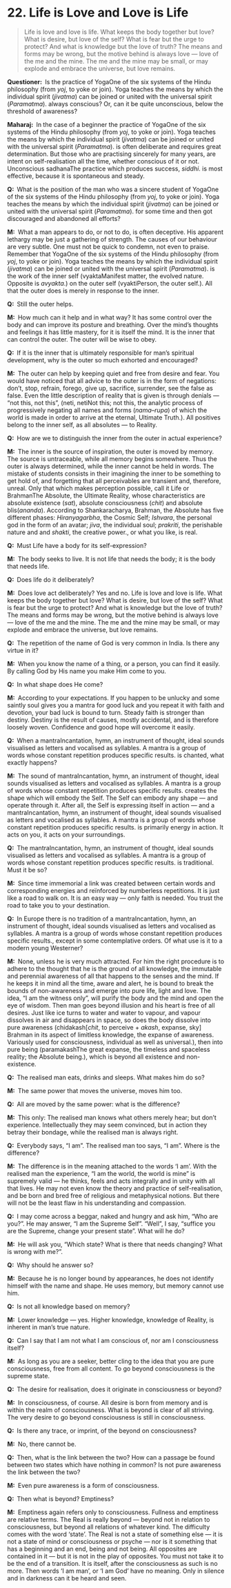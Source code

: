 # 22. Life is Love and Love is Life

>Life is love and love is life. What keeps the body together but love? What is desire, but love of the self? What is fear but the urge to protect? And what is knowledge but the love of truth? The means and forms may be wrong, but the motive behind is always love — love of the me and the mine. The me and the mine may be small, or may explode and embrace the universe, but love remains.

**Questioner:**&ensp;Is the practice of <span class=tooltip>Yoga<span class=tooltiptext>One of the six systems of the Hindu philosophy (from *yoj*, to yoke or join). Yoga teaches the means by which the individual spirit (*jivatma*) can be joined or united with the universal spirit (*Paramatma*).</span></span> always conscious? Or, can it be quite unconscious, below the threshold of awareness?

**Maharaj:**&ensp;In the case of a beginner the practice of <span class=tooltip>Yoga<span class=tooltiptext>One of the six systems of the Hindu philosophy (from *yoj*, to yoke or join). Yoga teaches the means by which the individual spirit (*jivatma*) can be joined or united with the universal spirit (*Paramatma*).</span></span> is often deliberate and requires great determination. But those who are practising sincerely for many years, are intent on self-realisation all the time, whether conscious of it or not. Unconscious <span class=tooltip>sadhana<span class=tooltiptext>The practice which produces success, *siddhi*.</span></span> is most effective, because it is spontaneous and steady.

**Q:**&ensp;What is the position of the man who was a sincere student of <span class=tooltip>Yoga<span class=tooltiptext>One of the six systems of the Hindu philosophy (from *yoj*, to yoke or join). Yoga teaches the means by which the individual spirit (*jivatma*) can be joined or united with the universal spirit (*Paramatma*).</span></span> for some time and then got discouraged and abandoned all efforts?

**M:**&ensp;What a man appears to do, or not to do, is often deceptive. His apparent lethargy may be just a gathering of strength. The causes of our behaviour are very subtle. One must not be quick to condemn, not even to praise. Remember that <span class=tooltip>Yoga<span class=tooltiptext>One of the six systems of the Hindu philosophy (from *yoj*, to yoke or join). Yoga teaches the means by which the individual spirit (*jivatma*) can be joined or united with the universal spirit (*Paramatma*).</span></span> is the work of the inner self (<span class=tooltip>vyakta<span class=tooltiptext>Manifest matter, the evolved nature. Opposite is *avyakta*.</span></span>) on the outer self (<span class=tooltip>vyakti<span class=tooltiptext>Person, the outer self.</span></span>). All that the outer does is merely in response to the inner.

**Q:**&ensp;Still the outer helps.

**M:**&ensp;How much can it help and in what way? It has some control over the body and can improve its posture and breathing. Over the mind’s thoughts and feelings it has little mastery, for it is itself the mind. It is the inner that can control the outer. The outer will be wise to obey.

**Q:**&ensp;If it is the inner that is ultimately responsible for man’s spiritual development, why is the outer so much exhorted and encouraged?

**M:**&ensp;The outer can help by keeping quiet and free from desire and fear. You would have noticed that all advice to the outer is in the form of negations: don’t, stop, refrain, forego, give up, sacrifice, surrender, see the false as false. Even the little description of reality that is given is through denials — “not this, not this”, (<span class=tooltip>neti, neti<span class=tooltiptext>Not this; not this, the analytic process of progressively negating all names and forms (*nama–rupa*) of which the world is made in order to arrive at the eternal, Ultimate Truth.</span></span>). All positives belong to the inner self, as all absolutes — to Reality.

**Q:**&ensp;How are we to distinguish the inner from the outer in actual experience?

**M:**&ensp;The inner is the source of inspiration, the outer is moved by memory. The source is untraceable, while all memory begins somewhere. Thus the outer is always determined, while the inner cannot be held in words. The mistake of students consists in their imagining the inner to be something to get hold of, and forgetting that all perceivables are transient and, therefore, unreal. Only that which makes perception possible, call it Life or <span class=tooltip>Brahman<span class=tooltiptext>The Absolute, the Ultimate Reality, whose characteristics are absolute existence (*sat*), absolute consciousness (*chit*) and absolute blis(*ananda*). According to Shankaracharya, Brahman, the Absolute has five different phases: *Hiranyagarbha*, the Cosmic Self; *Ishvara*, the personal god in the form of an avatar; *jiva*, the individual soul; *prakriti*, the perishable nature and and *shakti*, the creative power.</span></span>, or what you like, is real.

**Q:**&ensp;Must Life have a body for its self-expression?

**M:**&ensp;The body seeks to live. It is not life that needs the body; it is the body that needs life.

**Q:**&ensp;Does life do it deliberately?

**M:**&ensp;Does love act deliberately? Yes and no. Life is love and love is life. What keeps the body together but love? What is desire, but love of the self? What is fear but the urge to protect? And what is knowledge but the love of truth? The means and forms may be wrong, but the motive behind is always love — love of the me and the mine. The me and the mine may be small, or may explode and embrace the universe, but love remains.

**Q:**&ensp;The repetition of the name of God is very common in India. Is there any virtue in it?

**M:**&ensp;When you know the name of a thing, or a person, you can find it easily. By calling God by His name you make Him come to you.

**Q:**&ensp;In what shape does He come?

**M:**&ensp;According to your expectations. If you happen to be unlucky and some saintly soul gives you a mantra for good luck and you repeat it with faith and devotion, your bad luck is bound to turn. Steady faith is stronger than destiny. Destiny is the result of causes, mostly accidental, and is therefore loosely woven. Confidence and good hope will overcome it easily.

**Q:**&ensp;When a <span class=tooltip>mantra<span class=tooltiptext>Incantation, hymn, an instrument of thought, ideal sounds visualised as letters and vocalised as syllables. A mantra is a group of words whose constant repetition produces specific results.</span></span> is chanted, what exactly happens?

**M:**&ensp;The sound of <span class=tooltip>mantra<span class=tooltiptext>Incantation, hymn, an instrument of thought, ideal sounds visualised as letters and vocalised as syllables. A mantra is a group of words whose constant repetition produces specific results.</span></span> creates the shape which will embody the Self. The Self can embody any shape — and operate through it. After all, the Self is expressing itself in action — and a <span class=tooltip>mantra<span class=tooltiptext>Incantation, hymn, an instrument of thought, ideal sounds visualised as letters and vocalised as syllables. A mantra is a group of words whose constant repetition produces specific results.</span></span> is primarily energy in action. It acts on you, it acts on your surroundings.

**Q:**&ensp;The <span class=tooltip>mantra<span class=tooltiptext>Incantation, hymn, an instrument of thought, ideal sounds visualised as letters and vocalised as syllables. A mantra is a group of words whose constant repetition produces specific results.</span></span> is traditional. Must it be so?

**M:**&ensp;Since time immemorial a link was created between certain words and corresponding energies and reïnforced by numberless repetitions. It is just like a road to walk on. It is an easy way — only faith is needed. You trust the road to take you to your destination.

**Q:**&ensp;In Europe there is no tradition of a <span class=tooltip>mantra<span class=tooltiptext>Incantation, hymn, an instrument of thought, ideal sounds visualised as letters and vocalised as syllables. A mantra is a group of words whose constant repetition produces specific results.</span></span>, except in some contemplative orders. Of what use is it to a modern young Westerner?

**M:**&ensp;None, unless he is very much attracted. For him the right procedure is to adhere to the thought that he is the ground of all knowledge, the immutable and perennial awareness of all that happens to the senses and the mind. If he keeps it in mind all the time, aware and alert, he is bound to break the bounds of non-awareness and emerge into pure life, light and love. The idea, “I am the witness only”, will purify the body and the mind and open the eye of wisdom. Then man goes beyond illusion and his heart is free of all desires. Just like ice turns to water and water to vapour, and vapour dissolves in air and disappears in space, so does the body dissolve into pure awareness (<span class=tooltip>chidakash<span class=tooltiptext>[*chit*, to perceive + *akash*, expanse, sky] Brahman in its aspect of limitless knowledge, the expanse of awareness. Variously used for consciousness, individual as well as universal.</span></span>), then into pure being (<span class=tooltip>paramakash<span class=tooltiptext>The great expanse, the timeless and spaceless reality; the Absolute being.</span></span>), which is beyond all existence and non-existence.

**Q:**&ensp;The realised man eats, drinks and sleeps. What makes him do so?

**M:**&ensp;The same power that moves the universe, moves him too.

**Q:**&ensp;All are moved by the same power: what is the difference?

**M:**&ensp;This only: The realised man knows what others merely hear; but don’t experience. Intellectually they may seem convinced, but in action they betray their bondage, while the realised man is always right.

**Q:**&ensp;Everybody says, “I am”. The realised man too says, “I am”. Where is the difference?

**M:**&ensp;The difference is in the meaning attached to the words ‘I am’. With the realised man the experience, “I am the world, the world is mine” is supremely valid — he thinks, feels and acts integrally and in unity with all that lives. He may not even know the theory and practice of self-realisation, and be born and bred free of religious and metaphysical notions. But there will not be the least flaw in his understanding and compassion.

**Q:**&ensp;I may come across a beggar, naked and hungry and ask him, “Who are you?”. He may answer, “I am the Supreme Self”. “Well”, I say, “suffice you are the Supreme, change your present state”. What will he do?

**M:**&ensp;He will ask you, “Which state? What is there that needs changing? What is wrong with me?”.

**Q:**&ensp;Why should he answer so?

**M:**&ensp;Because he is no longer bound by appearances, he does not identify himself with the name and shape. He uses memory, but memory cannot use him.

**Q:**&ensp;Is not all knowledge based on memory?

**M:**&ensp;Lower knowledge — yes. Higher knowledge, knowledge of Reality, is inherent in man’s true nature.

**Q:**&ensp;Can I say that I am not what I am conscious of, nor am I consciousness itself?

**M:**&ensp;As long as you are a seeker, better cling to the idea that you are pure consciousness, free from all content. To go beyond consciousness is the supreme state.

**Q:**&ensp;The desire for realisation, does it originate in consciousness or beyond?

**M:**&ensp;In consciousness, of course. All desire is born from memory and is within the realm of consciousness. What is beyond is clear of all striving. The very desire to go beyond consciousness is still in consciousness.

**Q:**&ensp;Is there any trace, or imprint, of the beyond on consciousness?

**M:**&ensp;No, there cannot be.

**Q:**&ensp;Then, what is the link between the two? How can a passage be found between two states which have nothing in common? Is not pure awareness the link between the two?

**M:**&ensp;Even pure awareness is a form of consciousness.

**Q:**&ensp;Then what is beyond? Emptiness?

**M:**&ensp;Emptiness again refers only to consciousness. Fullness and emptiness are relative terms. The Real is really beyond — beyond not in relation to consciousness, but beyond all relations of whatever kind. The difficulty comes with the word ‘state’. The Real is not a state of something else — it is not a state of mind or consciousness or psyche — nor is it something that has a beginning and an end, being and not being. All opposites are contained in it — but it is not in the play of opposites. You must not take it to be the end of a transition. It is itself, after the consciousness as such is no more. Then words ‘I am man’, or ‘I am God’ have no meaning. Only in silence and in darkness can it be heard and seen.